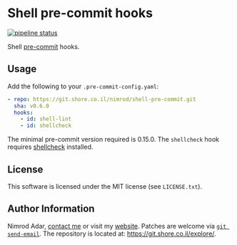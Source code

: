 # Shell pre-commit hooks

[![pipeline status](https://git.shore.co.il/nimrod/shell-pre-commit/badges/master/pipeline.svg)](https://git.shore.co.il/nimrod/shell-pre-commit/-/commits/master)

Shell [pre-commit](http://pre-commit.com/) hooks.

## Usage

Add the following to your `.pre-commit-config.yaml`:

```yaml
- repo: https://git.shore.co.il/nimrod/shell-pre-commit.git
  sha: v0.6.0
  hooks:
    - id: shell-lint
    - id: shellcheck
```

The minimal pre-commit version required is 0.15.0. The `shellcheck` hook
requires [shellcheck](https://www.shellcheck.net/) installed.

## License

This software is licensed under the MIT license (see `LICENSE.txt`).

## Author Information

Nimrod Adar, [contact me](mailto:nimrod@shore.co.il) or visit my
[website](https://www.shore.co.il/). Patches are welcome via
[`git send-email`](http://git-scm.com/book/en/v2/Git-Commands-Email). The repository
is located at: <https://git.shore.co.il/explore/>.
